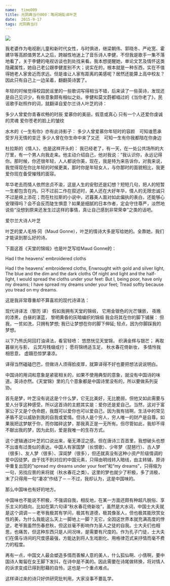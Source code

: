 ```yaml
---
name:  time009
title: 光阴典当行009：等闲胡乱译叶芝
date:  2015-9-17
tags: 光阴典当行
---
```

<!-- more -->
![](/cnblog/uploads/time009.jpg)

我老婆作为电视剧儿童和新时代女性，与时俱进，继梁朝伟、郭晓冬、严屹宽、霍建华等高颜值男艺人之后，跨越性地迷上了音乐诗人李健，不但我是歌手一集不落地看了，关于李健的电视访谈也到处找来看。我本想提醒她，单论文艺及情怀这类隐藏属性，她自己老公跟李健差别不大；说实在的，根本就是一种东西，实在不值得她老人家舍近而求远。但是谁让人家有距离的美感呢？居然还能算上高中校友？因此只有自己上一边呆着，翻翻英诗罢了。

年轻的时候觉得校园民谣里的一些歌词写得相当不错，后来读了一些英诗，发现还是自己见识少，有些意象颇有相似之处。李健和莫文蔚都唱过的《当你老了》，民谣歌手赵照作的词，就翻译自爱尔兰诗人叶芝的诗：

多少人曾爱你青春欢畅的时辰
爱慕你的美丽，假意或真心
只有一个人还爱你虔诚的灵魂
爱你苍老的脸上的皱纹

水木的《一生有你》亦有此诗影子：
多少人曾爱慕你年轻时的容颜　可知谁愿承受岁月无情的变迁
多少人曾在你生命中来了又还　可知一生有你我都陪在你身边

杜拉斯的《情人》，也是这样开头的：
我已经老了，有一天，在一处公共场所的大厅里，有一个男人向我走来。他主动介绍自己，他对我说：“我认识你，永远记得你。那时候，你还很年轻，人人都说你美，现在，我是特为来告诉你，对我来说，我觉得现在你比年轻的时候更美，那时你是年轻女人，与你那时的面貌相比，我更爱你现在备受摧残的面容。

年华老去而情人依然忠贞不渝，这是人生的安慰还是幻想？短短几句，把人的短暂一生都包含在内。只不过前二作在叙述时，美人还在大好年华，情人的无限忠诚只不过是绵上添花；而在杜拉斯的小说中，迟暮美人面对如此偏执的表白，还能够心安理得吗？会不会反而陡生惧意？如果是细腻的日本作者，定会守住尊严，淡然地说些“没想到原来还发生过这样的事情，真让自己感到非常荣幸”之类的话吧。


爱尔兰大诗人叶芝


叶芝的爱人毛特·冈（Maud Gonne），叶芝的情诗大多是写给她的。全靠她，我们才能读到那么好的诗。


下面这首《天堂的锦缎》也是叶芝写给Maud Gonne的：

Had I the heavens' embroidered cloths

Had I the heavens' embroidered cloths,
Enwrought with gold and silver light,
The blue and the dim and the dark cloths
Of night and light and the half-light,
I would spread the cloths under your feet:
But I, being poor, have only my dreams;
I have spread my dreams under your feet;
Tread softly because you tread on my dreams.

这是我非常尊重却不算喜欢的现代诗译法：

现代诗译法（黎历 译）
假如我拥有天堂的锦缎，
它用金银色的光芒镶嵌，
夜晚的漆黑，白昼的湛蓝，
黎明黄昏的灰暗编织的锦缎
我会将其在你的脚下铺展：
但我，一贫如洗，只拥有梦想;
我已让梦想在你的脚下伸延;
轻点，因为你脚踩我的梦想。

以下乃熊氏阿回打油译法，看官轻喷：
悠悠恍见天堂锦，
织满金辉与银芒；
再取暮昼光与影，
云冥月残缀成行；
愿将锦绣适玉足，
秋水春花倚新妆，
多情怜我相思意，
虚蹑恐惊梦凄凉。


译得当然磕磕巴巴，但做诗人须得脸皮厚，就算译得不好也要把想法说说明白。

中国诗的用词和意象是紧密相关的，如果不使用典型的意象，就没有中国诗的味道。英诗亦然。《天堂锦》里的几个意象都是中国诗里没有的，所以要做系列妥协。

首先是梦，叶芝没有说这是个什么梦，它无比美好，无比脆弱，但他又如此需要与爱人分享这种感受。所以这首诗的主题其实是：爱你还是爱自己。当然，这对于富家公子又是个伪命题，我既可以爱你也可以爱自己，因为我有钱啊，生活中的常见矛盾不足以威胁到我的自我或爱情。但诗人是个穷人，穷人唯一的财产是自尊。如果我把这梦献于你，而你踏碎这梦，那我真正是一无所有。但尽管如此，我却不得不献出我的梦，因为此刻，爱是我唯一的生存方式。

这个逻辑通过叶芝的口说出来，毫无滞涩之感。但在唐诗三百首里，我想破头也想不出谁有过类似的表达。中国人有家国梦（长恨歌）、少年梦（琵琶行）、古人梦（很多）、友人梦（很多）、深闺梦（很多），但还就真没有这种小资产阶级情调的爱中囚徒梦。由于找不到对应的中国元素，只得由明线转入暗线，由主转辅，原诗中重复出现的“spread my dreams under your feet”和“my dreams”，只得缩为一句，另找应景的来将就（秋水春花之类）。这里的梦也就少了积极，多了消极，末了只得用一句“凄凉”作结了－－不过，我却认为，这是中国味的。

那么中国味也有好的地方。

中国味也不能说不积极，不强调自我，相反地，在某一方面还颇有种超凡脱俗、享乐主义的趋向，比如在第六句译“秋水春花倚新妆”，虽然是大水词，中国士大夫就是这个调调－－老爷我极其有学问，极其有道德，极其像圣人，但也极其能欣赏女性的美，为什么我能这么天上一脚地上一脚？无它，全因这世界本就充满高度的悖逆，老爷我虽然伤春悲秋，但这丝毫不影响作为圣人之徒的自我。士大夫们也相思，也痛苦，但这种东西只是人间况味，是需要有尺度的。作为孔子门徒，士大夫们在儒与诗间的尺度感最强，方能达到将人生戏剧化、用格律范式来抒情而毫不费力的程度。

再有一点，中国文人最会塑造多情而善解人意的美人，什么狐仙啊、小倩啊，要中国诗人匍匐在女王脚下发抖，在诗中是不美的。因此需要在诗尾做转换，将对情人的诉求变成已得到慰藉的自怜，这也是一个重点难点。

这样译过来的诗只好供研究批判用，大家没事不要乱学。